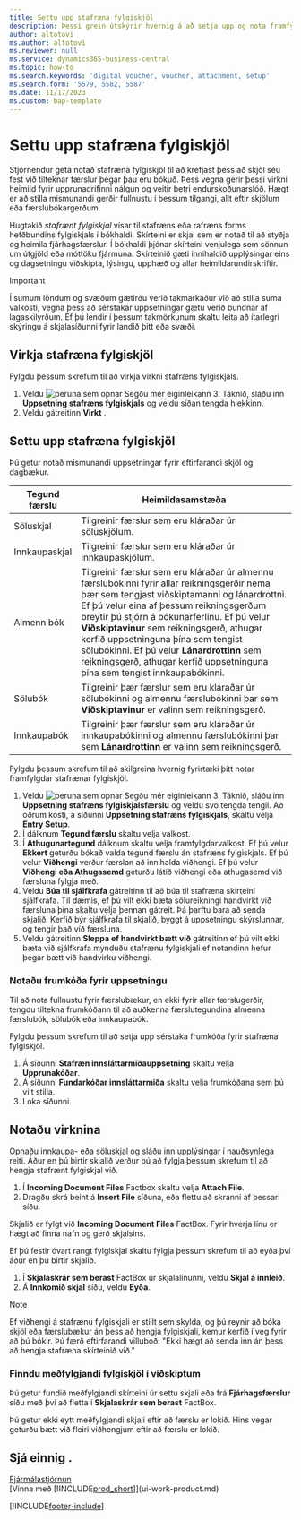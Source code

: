```yaml
---
title: Settu upp stafræna fylgiskjöl
description: Þessi grein útskýrir hvernig á að setja upp og nota framfylgdar stafrænar fylgiskjöl í Microsoft Dynamics 365 Business Central.
author: altotovi
ms.author: altotovi
ms.reviewer: null
ms.service: dynamics365-business-central
ms.topic: how-to
ms.search.keywords: 'digital voucher, voucher, attachment, setup'
ms.search.form: '5579, 5582, 5587'
ms.date: 11/17/2023
ms.custom: bap-template
---
```


# <a name="set-up-digital-vouchers"></a>Settu upp stafræna fylgiskjöl

Stjórnendur geta notað stafræna fylgiskjöl til að krefjast þess að skjöl séu fest við tilteknar færslur þegar þau eru bókuð. Þess vegna gerir þessi virkni heimild fyrir upprunadrifinni nálgun og veitir betri endurskoðunarslóð. Hægt er að stilla mismunandi gerðir fullnustu í þessum tilgangi, allt eftir skjölum eða færslubókargerðum.

Hugtakið *stafrænt fylgiskjal* vísar til stafræns eða rafræns forms hefðbundins fylgiskjals í bókhaldi. Skírteini er skjal sem er notað til að styðja og heimila fjárhagsfærslur. Í bókhaldi þjónar skírteini venjulega sem sönnun um útgjöld eða móttöku fjármuna. Skírteinið gæti innihaldið upplýsingar eins og dagsetningu viðskipta, lýsingu, upphæð og allar heimildarundirskriftir.

> [!IMPORTANT]
> Í sumum löndum og svæðum gætirðu verið takmarkaður við að stilla suma valkosti, vegna þess að sérstakar uppsetningar gætu verið bundnar af lagaskilyrðum. Ef þú lendir í þessum takmörkunum skaltu leita að ítarlegri skýringu á skjalasíðunni fyrir landið þitt eða svæði.

## <a name="enable-digital-vouchers"></a>Virkja stafræna fylgiskjöl

Fylgdu þessum skrefum til að virkja virkni stafræns fylgiskjals.

1. Veldu ![peruna sem opnar Segðu mér eiginleikann 3.](media/ui-search/search_small.png "Segðu mér hvað þú vilt gera") Táknið, sláðu inn **Uppsetning stafræns fylgiskjals** og veldu síðan tengda hlekkinn.
2. Veldu gátreitinn **Virkt** .

## <a name="set-up-digital-vouchers-1"></a>Settu upp stafræna fylgiskjöl

Þú getur notað mismunandi uppsetningar fyrir eftirfarandi skjöl og dagbækur.

| Tegund færslu | Heimildasamstæða |
|------------|-------------|
| Söluskjal | Tilgreinir færslur sem eru kláraðar úr söluskjölum. |
| Innkaupaskjal | Tilgreinir færslur sem eru kláraðar úr innkaupaskjölum. |
| Almenn bók | Tilgreinir færslur sem eru kláraðar úr almennu færslubókinni fyrir allar reikningsgerðir nema þær sem tengjast viðskiptamanni og lánardrottni. Ef þú velur eina af þessum reikningsgerðum breytir þú stjórn á bókunarferlinu. Ef þú velur **Viðskiptavinur** sem reikningsgerð, athugar kerfið uppsetninguna þína sem tengist sölubókinni. Ef þú velur **Lánardrottinn** sem reikningsgerð, athugar kerfið uppsetninguna þína sem tengist innkaupabókinni. |
| Sölubók | Tilgreinir þær færslur sem eru kláraðar úr sölubókinni og almennu færslubókinni þar sem **Viðskiptavinur** er valinn sem reikningsgerð. |
| Innkaupabók | Tilgreinir þær færslur sem eru kláraðar úr innkaupabókinni og almennu færslubókinni þar sem **Lánardrottinn** er valinn sem reikningsgerð. |

Fylgdu þessum skrefum til að skilgreina hvernig fyrirtæki þitt notar framfylgdar stafrænar fylgiskjöl.

1. Veldu ![peruna sem opnar Segðu mér eiginleikann 3.](media/ui-search/search_small.png "Segðu mér hvað þú vilt gera") Táknið, sláðu inn **Uppsetning stafræns fylgiskjalsfærslu** og veldu svo tengda tengil. Að öðrum kosti, á síðunni **Uppsetning stafræns fylgiskjals**, skaltu velja **Entry Setup**.
2. Í dálknum **Tegund færslu**  skaltu velja valkost.
3. Í **Athugunartegund** dálknum skaltu velja framfylgdarvalkost. Ef þú velur **Ekkert** geturðu bókað valda tegund færslu án stafræns fylgiskjals. Ef þú velur **Viðhengi** verður færslan að innihalda viðhengi. Ef þú velur **Viðhengi eða Athugasemd** geturðu látið viðhengi eða athugasemd við færsluna fylgja með. 
4. Veldu **Búa til sjálfkrafa** gátreitinn til að búa til stafræna skírteini sjálfkrafa. Til dæmis, ef þú vilt ekki bæta sölureikningi handvirkt við færsluna þína skaltu velja þennan gátreit. Þá þarftu bara að senda skjalið. Kerfið býr sjálfkrafa til skjalið, byggt á uppsetningu skýrslunnar, og tengir það við færsluna.
5. Veldu gátreitinn **Sleppa ef handvirkt bætt við** gátreitinn ef þú vilt ekki bæta við sjálfkrafa mynduðu stafrænu fylgiskjali ef notandinn hefur þegar bætt við handvirku viðhengi.

### <a name="use-source-codes-for-setup"></a>Notaðu frumkóða fyrir uppsetningu

Til að nota fullnustu fyrir færslubækur, en ekki fyrir allar færslugerðir, tengdu tiltekna frumkóðann til að auðkenna færslutegundina almenna færslubók, sölubók eða innkaupabók.

Fylgdu þessum skrefum til að setja upp sérstaka frumkóða fyrir stafræna fylgiskjöl.

1. Á síðunni **Stafræn innsláttarmiðauppsetning**  skaltu velja **Upprunakóðar**.
2. Á síðunni **Fundarkóðar innsláttarmiða**  skaltu velja frumkóðana sem þú vilt stilla.
3. Loka síðunni.

## <a name="use-the-functionality"></a>Notaðu virknina

Opnaðu innkaupa- eða söluskjal og sláðu inn upplýsingar í nauðsynlega reiti. Áður en þú birtir skjalið verður þú að fylgja þessum skrefum til að hengja stafrænt fylgiskjal við.

1. Í **Incoming Document Files** Factbox skaltu velja **Attach File**.
2. Dragðu skrá beint á  **Insert File** síðuna, eða flettu að skránni af þessari síðu.

Skjalið er fylgt við **Incoming Document Files** FactBox. Fyrir hverja línu er hægt að finna nafn og gerð skjalsins.

Ef þú festir óvart rangt fylgiskjal skaltu fylgja þessum skrefum til að eyða því áður en þú birtir skjalið.

1. Í **Skjalaskrár sem berast**  FactBox úr skjalalínunni, veldu **Skjal á innleið**.
2. Á **Innkomið skjal**  síðu, veldu **Eyða**.

> [!NOTE]
> Ef viðhengi á stafrænu fylgiskjali er stillt sem skylda, og þú reynir að bóka skjöl eða færslubækur án þess að hengja fylgiskjali, kemur kerfið í veg fyrir að þú bókir. Þú færð eftirfarandi villuboð: "Ekki hægt að senda inn án þess að hengja stafræna skírteinið við."

### <a name="find-attached-vouchers-in-transactions"></a>Finndu meðfylgjandi fylgiskjöl í viðskiptum

Þú getur fundið meðfylgjandi skírteini úr settu skjali eða frá **Fjárhagsfærslur**  síðu með því að fletta í **Skjalaskrár sem berast**  FactBox.

Þú getur ekki eytt meðfylgjandi skjali eftir að færslu er lokið. Hins vegar geturðu bætt við fleiri viðhengjum eftir að færslu er lokið.

## <a name="see-also"></a>Sjá einnig .

[Fjármálastjórnun](finance.md)  
[Vinna með [!INCLUDE[prod_short](includes/prod_short.md)]](ui-work-product.md)

[!INCLUDE[footer-include](includes/footer-banner.md)]
